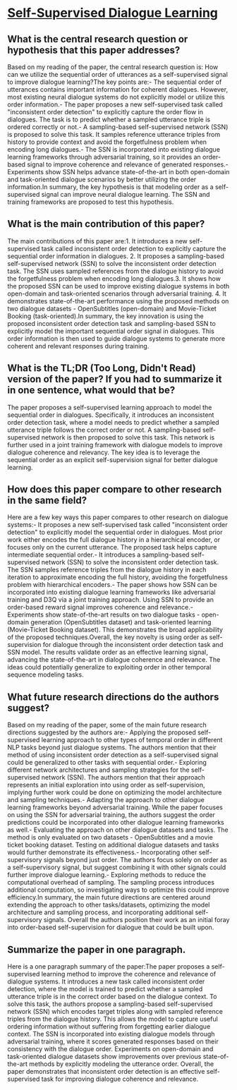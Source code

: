 # [Self-Supervised Dialogue Learning](https://arxiv.org/abs/1907.00448)

## What is the central research question or hypothesis that this paper addresses?

Based on my reading of the paper, the central research question is: How can we utilize the sequential order of utterances as a self-supervised signal to improve dialogue learning?The key points are:- The sequential order of utterances contains important information for coherent dialogues. However, most existing neural dialogue systems do not explicitly model or utilize this order information.- The paper proposes a new self-supervised task called "inconsistent order detection" to explicitly capture the order flow in dialogues. The task is to predict whether a sampled utterance triple is ordered correctly or not.- A sampling-based self-supervised network (SSN) is proposed to solve this task. It samples reference utterance triples from history to provide context and avoid the forgetfulness problem when encoding long dialogues.- The SSN is incorporated into existing dialogue learning frameworks through adversarial training, so it provides an order-based signal to improve coherence and relevance of generated responses.- Experiments show SSN helps advance state-of-the-art in both open-domain and task-oriented dialogue scenarios by better utilizing the order information.In summary, the key hypothesis is that modeling order as a self-supervised signal can improve neural dialogue learning. The SSN and training frameworks are proposed to test this hypothesis.


## What is the main contribution of this paper?

The main contributions of this paper are:1. It introduces a new self-supervised task called inconsistent order detection to explicitly capture the sequential order information in dialogues. 2. It proposes a sampling-based self-supervised network (SSN) to solve the inconsistent order detection task. The SSN uses sampled references from the dialogue history to avoid the forgetfulness problem when encoding long dialogues.3. It shows how the proposed SSN can be used to improve existing dialogue systems in both open-domain and task-oriented scenarios through adversarial training. 4. It demonstrates state-of-the-art performance using the proposed methods on two dialogue datasets - OpenSubtitles (open-domain) and Movie-Ticket Booking (task-oriented).In summary, the key innovation is using the proposed inconsistent order detection task and sampling-based SSN to explicitly model the important sequential order signal in dialogues. This order information is then used to guide dialogue systems to generate more coherent and relevant responses during training.


## What is the TL;DR (Too Long, Didn't Read) version of the paper? If you had to summarize it in one sentence, what would that be?

The paper proposes a self-supervised learning approach to model the sequential order in dialogues. Specifically, it introduces an inconsistent order detection task, where a model needs to predict whether a sampled utterance triple follows the correct order or not. A sampling-based self-supervised network is then proposed to solve this task. This network is further used in a joint training framework with dialogue models to improve dialogue coherence and relevancy. The key idea is to leverage the sequential order as an explicit self-supervision signal for better dialogue learning.


## How does this paper compare to other research in the same field?

Here are a few key ways this paper compares to other research on dialogue systems:- It proposes a new self-supervised task called "inconsistent order detection" to explicitly model the sequential order in dialogues. Most prior work either encodes the full dialogue history in a hierarchical encoder, or focuses only on the current utterance. The proposed task helps capture intermediate sequential order.- It introduces a sampling-based self-supervised network (SSN) to solve the inconsistent order detection task. The SSN samples reference triples from the dialogue history in each iteration to approximate encoding the full history, avoiding the forgetfulness problem with hierarchical encoders.- The paper shows how SSN can be incorporated into existing dialogue learning frameworks like adversarial training and D3Q via a joint training approach. Using SSN to provide an order-based reward signal improves coherence and relevance.- Experiments show state-of-the-art results on two dialogue tasks - open-domain generation (OpenSubtitles dataset) and task-oriented learning (Movie-Ticket Booking dataset). This demonstrates the broad applicability of the proposed techniques.Overall, the key novelty is using order as self-supervision for dialogue through the inconsistent order detection task and SSN model. The results validate order as an effective learning signal, advancing the state-of-the-art in dialogue coherence and relevance. The ideas could potentially generalize to exploiting order in other temporal sequence modeling tasks.


## What future research directions do the authors suggest?

Based on my reading of the paper, some of the main future research directions suggested by the authors are:- Applying the proposed self-supervised learning approach to other types of temporal order in different NLP tasks beyond just dialogue systems. The authors mention that their method of using inconsistent order detection as a self-supervised signal could be generalized to other tasks with sequential order.- Exploring different network architectures and sampling strategies for the self-supervised network (SSN). The authors mention that their approach represents an initial exploration into using order as self-supervision, implying further work could be done on optimizing the model architecture and sampling techniques.- Adapting the approach to other dialogue learning frameworks beyond adversarial training. While the paper focuses on using the SSN for adversarial training, the authors suggest the order predictions could be incorporated into other dialogue learning frameworks as well.- Evaluating the approach on other dialogue datasets and tasks. The method is only evaluated on two datasets - OpenSubtitles and a movie ticket booking dataset. Testing on additional dialogue datasets and tasks would further demonstrate its effectiveness.- Incorporating other self-supervisory signals beyond just order. The authors focus solely on order as a self-supervisory signal, but suggest combining it with other signals could further improve dialogue learning.- Exploring methods to reduce the computational overhead of sampling. The sampling process introduces additional computation, so investigating ways to optimize this could improve efficiency.In summary, the main future directions are centered around extending the approach to other tasks/datasets, optimizing the model architecture and sampling process, and incorporating additional self-supervisory signals. Overall the authors position their work as an initial foray into order-based self-supervision for dialogue that could be built upon.


## Summarize the paper in one paragraph.

Here is a one paragraph summary of the paper:The paper proposes a self-supervised learning method to improve the coherence and relevance of dialogue systems. It introduces a new task called inconsistent order detection, where the model is trained to predict whether a sampled utterance triple is in the correct order based on the dialogue context. To solve this task, the authors propose a sampling-based self-supervised network (SSN) which encodes target triples along with sampled reference triples from the dialogue history. This allows the model to capture useful ordering information without suffering from forgetting earlier dialogue context. The SSN is incorporated into existing dialogue models through adversarial training, where it scores generated responses based on their consistency with the dialogue order. Experiments on open-domain and task-oriented dialogue datasets show improvements over previous state-of-the-art methods by explicitly modeling the utterance order. Overall, the paper demonstrates that inconsistent order detection is an effective self-supervised task for improving dialogue coherence and relevance.
